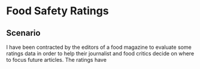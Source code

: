 # Food Safety Ratings

## Scenario

I have been contracted by the editors of a food magazine to evaluate some ratings data in order to help their journalist and food critics decide on where to focus future articles. The ratings have

